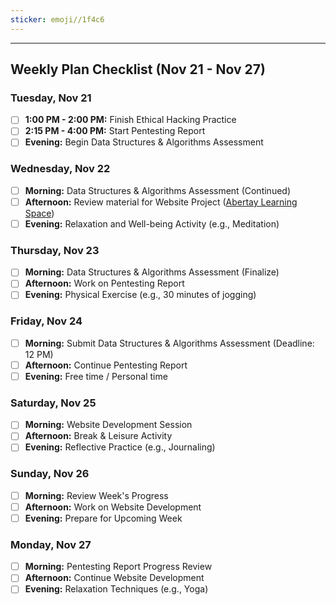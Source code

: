 ```yaml
---
sticker: emoji//1f4c6
---
```


---

## Weekly Plan Checklist (Nov 21 - Nov 27)

### Tuesday, Nov 21
- [ ] **1:00 PM - 2:00 PM:** Finish Ethical Hacking Practice
- [ ] **2:15 PM - 4:00 PM:** Start Pentesting Report
- [ ] **Evening:** Begin Data Structures & Algorithms Assessment

### Wednesday, Nov 22
- [ ] **Morning:** Data Structures & Algorithms Assessment (Continued)
- [ ] **Afternoon:** Review material for Website Project ([Abertay Learning Space](https://mylearningspace.abertay.ac.uk/d2l/home/32322))
- [ ] **Evening:** Relaxation and Well-being Activity (e.g., Meditation)

### Thursday, Nov 23
- [ ] **Morning:** Data Structures & Algorithms Assessment (Finalize)
- [ ] **Afternoon:** Work on Pentesting Report
- [ ] **Evening:** Physical Exercise (e.g., 30 minutes of jogging)

### Friday, Nov 24
- [ ] **Morning:** Submit Data Structures & Algorithms Assessment (Deadline: 12 PM)
- [ ] **Afternoon:** Continue Pentesting Report
- [ ] **Evening:** Free time / Personal time

### Saturday, Nov 25
- [ ] **Morning:** Website Development Session
- [ ] **Afternoon:** Break & Leisure Activity
- [ ] **Evening:** Reflective Practice (e.g., Journaling)

### Sunday, Nov 26
- [ ] **Morning:** Review Week's Progress
- [ ] **Afternoon:** Work on Website Development
- [ ] **Evening:** Prepare for Upcoming Week

### Monday, Nov 27
- [ ] **Morning:** Pentesting Report Progress Review
- [ ] **Afternoon:** Continue Website Development
- [ ] **Evening:** Relaxation Techniques (e.g., Yoga)
